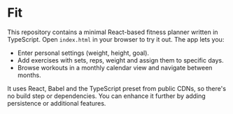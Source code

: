 # Fit

This repository contains a minimal React-based fitness planner written in TypeScript. Open `index.html` in your browser to try it out. The app lets you:

- Enter personal settings (weight, height, goal).
- Add exercises with sets, reps, weight and assign them to specific days.
- Browse workouts in a monthly calendar view and navigate between months.

It uses React, Babel and the TypeScript preset from public CDNs, so there's no build step or dependencies. You can enhance it further by adding persistence or additional features.
